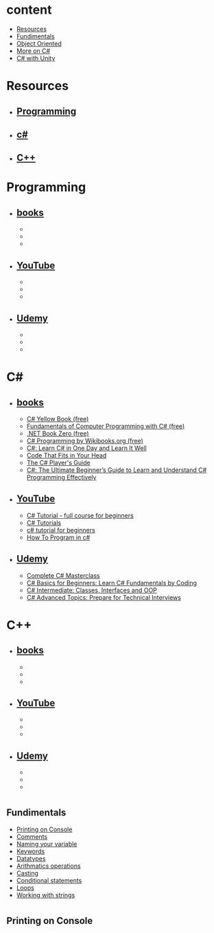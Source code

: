 

# content
- [Resources](#resources)
- [Fundimentals](#fundimentals)
- [Object Oriented]()
- [More on C#]()
- [C# with Unity]()
#
# Resources
- ## [Programming](#programming-1)
- ## [c#](#csharp)
- ## [C++](#cpp)
#
# Programming
- ## [books]()
    - 
    -
    -
- ## [YouTube]()
    -
    -
    -
- ## [Udemy]()
    -
    -
    -

# <a id="csharp"></a>C\#
- ## [books]()
    - [C# Yellow Book (free)](http://www.csharpcourse.com/)
    - [Fundamentals of Computer Programming with C# (free)](https://www.introprogramming.info/wp-content/uploads/2013/07/Books/CSharpEn/Fundamentals-of-Computer-Programming-with-CSharp-Nakov-eBook-v2013.pdf)
    - [.NET Book Zero (free)](https://www.charlespetzold.com/dotnet/)
    - [C# Programming by Wikibooks.org (free)](https://en.wikibooks.org/wiki/C_Sharp_Programming)
    - [C#: Learn C# in One Day and Learn It Well](https://www.amazon.com/Beginners-Hands-Project-Coding-Project-ebook/dp/B016Z18MLG/ref=zg_bs_697342_sccl_1/136-6021232-6484265?pd_rd_i=B016Z18MLG&psc=1)
    - [Code That Fits in Your Head](https://www.amazon.com/Code-That-Fits-Your-Head-ebook/dp/B09D2X43VX/ref=zg_bs_697342_sccl_5/136-6021232-6484265?pd_rd_i=B09D2X43VX&psc=1)
    - [The C# Player's Guide](https://www.amazon.com/C-Players-Guide-5th/dp/0985580151/ref=zg_bs_697342_sccl_2/136-6021232-6484265?pd_rd_i=0985580151&psc=1)
    - [C#: The Ultimate Beginner’s Guide to Learn and Understand C# Programming Effectively](https://www.amazon.com/Ultimate-Beginners-Understand-Programming-Effectively/dp/B07CQBNSZ8/ref=zg_bs_697342_sccl_15/136-6021232-6484265?pd_rd_i=B07CQBNSZ8&isALC=true)
- ## [YouTube]()
    - [C# Tutorial - full course for beginners](https://www.youtube.com/watch?v=GhQdlIFylQ8)
    - [C# Tutorials](https://www.youtube.com/playlist?list=PL_c9BZzLwBRIXCJGLd4UzqH34uCclOFwC)
    - [c# tutorial for beginners](https://www.youtube.com/playlist?list=PLAC325451207E3105)
    - [How To Program in c#](https://www.youtube.com/playlist?list=PLPV2KyIb3jR4CtEelGPsmPzlvP7ISPYzR)
- ## [Udemy]()
    - [Complete C# Masterclass](https://www.udemy.com/course/complete-csharp-masterclass/)
    - [C# Basics for Beginners: Learn C# Fundamentals by Coding](https://www.udemy.com/course/csharp-tutorial-for-beginners/)
    - [C# Intermediate: Classes, Interfaces and OOP](https://www.udemy.com/course/csharp-intermediate-classes-interfaces-and-oop/)
    - [C# Advanced Topics: Prepare for Technical Interviews](https://www.udemy.com/course/csharp-advanced/)
# <a id="cpp"></a>C++
- ## [books]()
    - 
    -
    -
- ## [YouTube]()
    -
    -
    -
- ## [Udemy]()
    -
    -
    -
#
## Fundimentals
- [Printing on Console](#printing-on-console)
- [Comments]()
- [Naming your variable]()
- [Keywords]()
- [Datatypes]()
- [Arithmatics operations]()
- [Casting]()
- [Conditional statements]()
- [Loops]()
- [Working with strings]()
#

## Printing on Console
